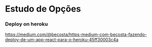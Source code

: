 # Estudo de Opções

### Deploy on heroku

https://medium.com/@becosta/https-medium-com-becosta-fazendo-deploy-de-um-app-react-para-o-heroku-45ff30003c4a
